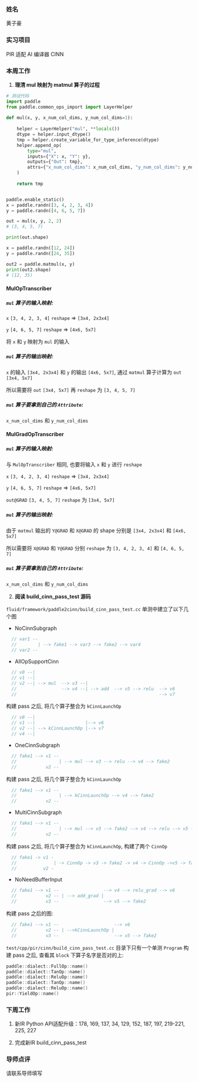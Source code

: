 ### 姓名

黄子豪

### 实习项目

PIR 适配 AI 编译器 CINN

### 本周工作

1. **理清 mul 映射为 matmul 算子的过程**

```python
# 测试代码
import paddle
from paddle.common_ops_import import LayerHelper
    
def mul(x, y, x_num_col_dims, y_num_col_dims=1):
    
    helper = LayerHelper("mul", **locals())
    dtype = helper.input_dtype()
    tmp = helper.create_variable_for_type_inference(dtype)
    helper.append_op(
        type="mul",
        inputs={"X": x, "Y": y},
        outputs={"Out": tmp},
        attrs={"x_num_col_dims": x_num_col_dims, "y_num_col_dims": y_num_col_dims},
    )
    
    return tmp


paddle.enable_static()
x = paddle.randn([3, 4, 2, 3, 4])
y = paddle.randn([4, 6, 5, 7])

out = mul(x, y, 2, 2)
# (3, 4, 5, 7)

print(out.shape)

x = paddle.randn([12, 24])
y = paddle.randn([24, 35])

out2 = paddle.matmul(x, y)
print(out2.shape)
# (12, 35)
```

#### MulOpTranscriber

##### `mul` 算子的**输入**映射:

`x` `[3, 4, 2, 3, 4]` `reshape` => `[3x4, 2x3x4]`

`y` `[4, 6, 5, 7]` `reshape` => `[4x6, 5x7]`

将 `x` 和 `y` 映射为 `mul` 的输入


##### `mul` 算子的**输出**映射:

`x` 的输入 `[3x4, 2x3x4]` 和 `y` 的输出 `[4x6, 5x7]`, 通过 `matmul` 算子计算为 `out` `[3x4, 5x7]`

所以需要将 `out` `[3x4, 5x7]` 再 `reshape` 为 `[3, 4, 5, 7]`


##### `mul` 算子要拿到自己的 `Attribute`:

`x_num_col_dims` 和 `y_num_col_dims`


#### MulGradOpTranscriber


##### `mul` 算子的**输入**映射:

与 `MulOpTranscriber` 相同, 也要将输入 `x` 和 `y` 进行 `reshape`

`x` `[3, 4, 2, 3, 4]` `reshape` => `[3x4, 2x3x4]`

`y` `[4, 6, 5, 7]` `reshape` => `[4x6, 5x7]`

`out@GRAD` `[3, 4, 5, 7]` `reshape` 为 `[3x4, 5x7]`


##### `mul` 算子的**输出**映射:

由于 `matmul` 输出的 `Y@GRAD` 和 `X@GRAD` 的 shape 分别是 `[3x4, 2x3x4]` 和 `[4x6, 5x7]`

所以需要将 `X@GRAD` 和 `Y@GRAD` 分别 `reshape` 为 `[3, 4, 2, 3, 4]` 和 `[4, 6, 5, 7]`



##### `mul` 算子要拿到自己的 `Attribute`:

`x_num_col_dims` 和 `y_num_col_dims` 



2. **阅读 build_cinn_pass_test 源码**

`fluid/framework/paddle2cinn/build_cinn_pass_test.cc` 单测中建立了以下几个图

- NoCinnSubgraph

```c++
  // var1 --
  //        | --> fake1 --> var3 --> fake2 --> var4
  // var2 --
```

- AllOpSupportCinn

```c++
  // v0 --|
  // v1 --|                  
  // v2 --| --> mul  --> v3 --|
  //                 --> v4 --| --> add  --> v5 --> relu  --> v6
  //                                                      --> v7
``` 
构建 pass 之后, 将几个算子整合为 `kCinnLaunchOp`

```c++
  // v0 --|
  // v1 --|                   |--> v6
  // v2 --| --> kCinnLaunchOp |--> v7
  // v4 --|
```

- OneCinnSubgraph

```c++
  // fake1 --> v1 --
  //                | --> mul --> v3 --> relu --> v4 --> fake2
  //           v2 --
```

构建 pass 之后, 将几个算子整合为 `kCinnLaunchOp`

```c++
  // fake1 --> v1 --
  //                | --> kCinnLaunchOp --> v4 --> fake2
  //           v2 --
```

- MultiCinnSubgraph

```c++
  // fake1 --> v1 --
  //                | --> mul --> v3 --> fake2 --> v4 --> relu --> v5 --> fake3
  //           v2 --
```

构建 pass 之后, 将几个算子整合为 `kCinnLaunchOp`, 构建了两个 `CinnOp`

```c++
  // fake1 -> v1 -
  //              | -> CinnOp -> v3 -> fake2 -> v4 -> CinnOp ->v5 -> fake3
  //          v2 -
```


- NoNeedBufferInput

```c++
  // fake1 --> v1 --                 --> v4 --> relu_grad --> v6
  //           v2 -- | --> add_grad |
  //           v3 --                 --> v5 --> fake2
```

构建 pass 之后的图:

```c++
  // fake1 --> v1 --                     --> v6
  //           v2 -- | -->kCinnLaunchOp |
  //           v3 --                     --> v5 --> fake2
```

`test/cpp/pir/cinn/build_cinn_pass_test.cc` 目录下只有一个单测 `Program` 构建 pass 之后, 查看其 `block` 下算子名字是否对的上:

```c++
paddle::dialect::FullOp::name()
paddle::dialect::TanOp::name()
paddle::dialect::ReluOp::name()
paddle::dialect::TanOp::name()
paddle::dialect::ReluOp::name()
pir::YieldOp::name()
```



### 下周工作

1. 新IR Python API适配升级：178, 169, 137, 34, 129, 152, 187, 197, 219-221, 225, 227

2. 完成新IR build_cinn_pass_test



### 导师点评

请联系导师填写